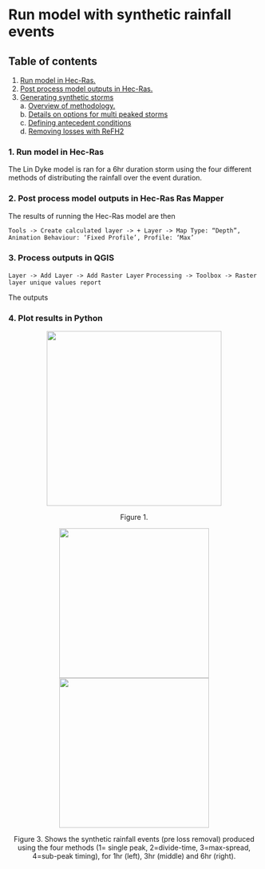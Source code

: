 # Run model with synthetic rainfall events

## Table of contents

1. [ Run model in Hec-Ras. ](#runmodel)
2. [ Post process model outputs in Hec-Ras. ](#postprocess)
3. [ Generating synthetic storms](#synthetic_storms)  
  a. [ Overview of methodology. ](#method_overview)  
  b. [ Details on options for multi peaked storms ](#details_options)  
  c. [ Defining antecedent conditions ](#antecedent_conditions)    
  d. [ Removing losses with ReFH2](#loss_removal)  

<a name="runmodel"></a>
### 1. Run model in Hec-Ras

The Lin Dyke model is ran for a 6hr duration storm using the four different methods of distributing the rainfall over the event duration. 

<a name="postprocess"></a>
### 2. Post process model outputs in Hec-Ras Ras Mapper

The results of running the Hec-Ras model are then 


```Tools -> Create calculated layer -> + Layer -> Map Type: “Depth”, Animation Behaviour: ‘Fixed Profile’, Profile: ‘Max’ ```


### 3. Process outputs in QGIS

```Layer -> Add Layer -> Add Raster Layer```
``` Processing -> Toolbox -> Raster layer unique values report ```

The outputs 

### 4. Plot results in Python

<p align="center">
<img src="Figs/6hr_TotalNumFloodedCells.png" width="350"  />
<p align="center"> Figure 1. <p align="center">
                                              
                                              
<p align="center">
<img src="Figs/6hr_NumOfCellsFlooded.png"  width="300"  />
<img src="Figs/6hr_PropOfCellsFlooded.png"  width="300" />
<p align="center"> Figure 3. Shows the synthetic rainfall events (pre loss removal) produced using the four methods (1= single peak, 2=divide-time, 3=max-spread, 4=sub-peak timing), for 1hr (left), 3hr (middle) and 6hr (right).  <p align="center">                                              
